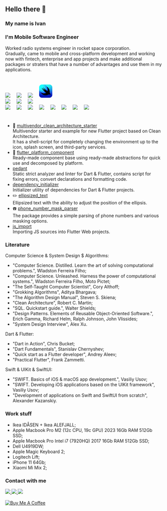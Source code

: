 ## Hello there 👋
### My name is Ivan
### I'm Mobile Software Engineer

Worked radio systems engineer in rocket space corporation.\
Gradually, came to mobile and cross-platform development and working now with fintech, enterprise and app projects and make additional packages or straters that have a number of advantages and use them in my applications.

#
<div align="left">
  <img src="https://cdn.jsdelivr.net/gh/devicons/devicon/icons/dart/dart-original.svg" height="42" />
  <img width="12" />
  <img src="https://cdn.jsdelivr.net/gh/devicons/devicon/icons/flutter/flutter-original.svg" height="42" />
  <img width="12" />
  <img src="https://cdn.jsdelivr.net/gh/devicons/devicon/icons/swift/swift-original.svg" height="42" />
  <img width="12" />
  <img src="https://raw.githubusercontent.com/ivangalkindeveloper/content/refs/heads/main/swift-ui.svg?token=GHSAT0AAAAAACMHYZUUCUDJ6YJNISL5ZVLUZ3S5UNQ" height="42" />
</div>
<div align="left">
  <img src="https://cdn.jsdelivr.net/gh/devicons/devicon/icons/vscode/vscode-original.svg" height="42" />
  <img width="12" />
  <img src="https://cdn.jsdelivr.net/gh/devicons/devicon/icons/xcode/xcode-original.svg" height="42" />
  <img width="12" />
  <img src="https://cdn.jsdelivr.net/gh/devicons/devicon/icons/androidstudio/androidstudio-original.svg" height="42" />
</div>
<div align="left">
  <img src="https://cdn.jsdelivr.net/gh/devicons/devicon/icons/javascript/javascript-original.svg" height="42" />
  <img width="12" />
  <img src="https://cdn.jsdelivr.net/gh/devicons/devicon/icons/gitlab/gitlab-original.svg" height="42" />
  <img width="12" />
  <img src="https://cdn.jsdelivr.net/gh/devicons/devicon/icons/github/github-original.svg" height="42" />
  <img width="12" />
  <img src="https://cdn.jsdelivr.net/gh/devicons/devicon/icons/firebase/firebase-plain.svg" height="42" />
  <img width="12" />
  <img src="https://cdn.jsdelivr.net/gh/devicons/devicon/icons/git/git-original.svg" height="42" />
  <img width="12" />
  <img src="https://cdn.jsdelivr.net/gh/devicons/devicon/icons/bash/bash-original.svg" height="42" />
  <img width="12" />
  <img src="https://cdn.jsdelivr.net/gh/devicons/devicon/icons/figma/figma-original.svg" height="42" />
  <img width="12" />
  <img src="https://cdn.jsdelivr.net/gh/devicons/devicon/icons/materialui/materialui-original.svg" height="42" />
</div>

#
- 👾 [multivendor_clean_architecture_starter](https://github.com/ivangalkindeveloper/multivendor_clean_architecture_starter)\
Multivendor starter and example for new Flutter project based on Clean Architecture.\
It has a shell-script for completely changing the environment up to the icon, splash screen, and third-party services.
- 📱 [flutter_platform_component](https://pub.dev/packages/flutter_platform_component)\
Ready-made component base using ready-made abstractions for quick use and decomposed by platform.
- [pedant](https://github.com/ivangalkindeveloper/pedant)\
Static strict analyzer and linter for Dart & Flutter, contains script for fixing errors, convert declarations and formatting code.
- [dependency_initializer](https://github.com/ivangalkindeveloper/dependency_initializer)\
Initializer utility of dependencies for Dart & Flutter projects.
- ✏️ [ellipsized_text](https://pub.dev/packages/ellipsized_text)\
Ellipsized text with the ability to adjust the position of the ellipsis.
- ☎️ [phone_number_mask_parser](https://pub.dev/packages/phone_number_mask_parser)\
The package provides a simple parsing of phone numbers and various masking options.
- [js_import](https://pub.dev/packages/js_import)\
Importing JS sources into Flutter Web projects.

### Literature
Computer Science & System Design $ Algorithms:
- "Computer Science. Distilled. Learn the art of solving computational problems.", Wladston Ferreira Filho;
- "Computer Science. Unleashed. Harness the power of computational systems.", Wladston Ferreira Filho, Moto Pictet;
- "The Self-Taught Computer Scientist", Cory Althoff;
- "Grokking Algorithms", Aditya Bhargava;
- "The Algorithm Design Manual", Steven S. Skiena;
- "Clean Architecture", Robert C. Martin;
- "SQL. Quickstart guide.", Walter Shields;
- "Design Patterns. Elements of Reusable Object-Oriented Software.", Erich Gamma, Richard Helm, Ralph Johnson, John Vlissides;
- "System Design Interview", Alex Xu.

Dart & Flutter:
- "Dart in Action", Chris Bucket;
- "Dart Fundamentals", Stanislav Chernyshev;
- "Quick start as a Flutter developer", Andrey Aleev;
- "Practical Flutter", Frank Zammetti.

Swift & UIKit & SwiftUI:
- "SWIFT. Basics of iOS & macOS app development.", Vasiliy Usov;
- "SWIFT. Developing iOS applications based on the UIKit framework", Vasiliy Usov;
- "Development of applications on Swift and SwiftUI from scratch", Alexander Kazanskiy.

### Work stuff
- Ikea IDÅSEN + Ikea ALEFJALL;
- Apple Macbook Pro M2 (12c CPU, 19c GPU) 2023 16Gb RAM 512Gb SSD;
- Apple Macbook Pro Intel i7 (7920HQ) 2017 16Gb RAM 512Gb SSD;
- Dell U4919DW;
- Apple Magic Keyboard 2;
- Logitech Lift;
- iPhone 11 64Gb;
- Xiaomi Mi Mix 2;

### Contact with me
<div class="image-row">
  <a href="mailto:ivangalkindeveloper@gmail.com">
    <img src="https://img.shields.io/badge/e‑mail-D14836.svg?style=for-the-badge&logo=GMail&logoColor=white" />
  </a>
  <a href="https://t.me/ivangalkindeveloper">
    <img src="https://img.shields.io/badge/Telegram-blue.svg?&style=for-the-badge&logo=telegram&logoColor=white" />
  </a>
  <a href="https://instagram.com/ivangalkinguitar">
    <img src="https://img.shields.io/badge/Instagram-E4405F.svg?&style=for-the-badge&logo=instagram&logoColor=white" />
  </a>
</div>
<br>
<div>
  <a href="https://www.buymeacoffee.com/ivangalkin" target="_blank">
    <img src="https://cdn.buymeacoffee.com/buttons/v2/default-yellow.png" alt="Buy Me A Coffee" height="32px" width= "128px">
  </a>
</div>



